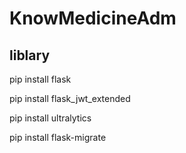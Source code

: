 # KnowMedicineAdm

<h2>liblary</h2>

<div>
<p>pip install flask</p>
<p>pip install flask_jwt_extended</p>
<p>pip install ultralytics</p>
<p>pip install flask-migrate</p>
</div>